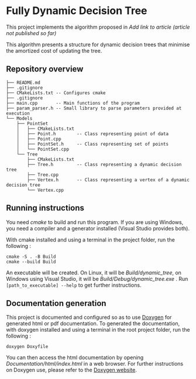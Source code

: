 # Fully Dynamic Decision Tree

This project implements the algorithm proposed in *Add link to article (article not published so far)*

This algorithm presents a structure for dynamic decision trees that minimise the amortized cost of updating the tree.

## Repository overview

```
├── README.md
├── .gitignore
├── CMakeLists.txt -- Configures cmake
├── .gitignore
├── main.cpp       -- Main functions of the program
├── param_parser.h -- Small library to parse parameters provided at execution
└── Models
    ├── PointSet
	│   ├── CMakeLists.txt
	│   ├── Point.h        -- Class representing point of data
	│   ├── Point.cpp
	│   ├── PointSet.h     -- Class representing set of points
	│   └── PointSet.cpp
    └── Tree
	    ├── CMakeLists.txt
	    ├── Tree.h         -- Class representing a dynamic decision tree
	    ├── Tree.cpp
	    ├── Vertex.h       -- Class representing a vertex of a dynamic decision tree
	    └── Vertex.cpp
```

## Running instructions

You need *cmake* to build and run this program. If you are using Windows, you need a compiler and a generator installed (Visual Studio provides both).

With cmake installed and using a terminal in the project folder, run the following :

```
cmake -S . -B Build
cmake --build Build
```

An executable will be created. On Linux, it will be *Build/dynamic_tree*, on Windows using Visual Studio, it will be *Build/Debug/dynamic_tree.exe* . Run `[path_to_executable] --help` to get further instructions.

## Documentation generation

This project is documented and configured so as to use [Doxygen](https://www.doxygen.nl/index.html) for generated html or pdf documentation. To generated the documentation, with doxygen installed and using a terminal in the root project folder, run the following :

```
doxygen Doxyfile
```

You can then access the html documentation by opening *Documentation/html/index.html* in a web browser. For further instructions on Doxygen use, please refer to the [Doxygen website](https://www.doxygen.nl/index.html).